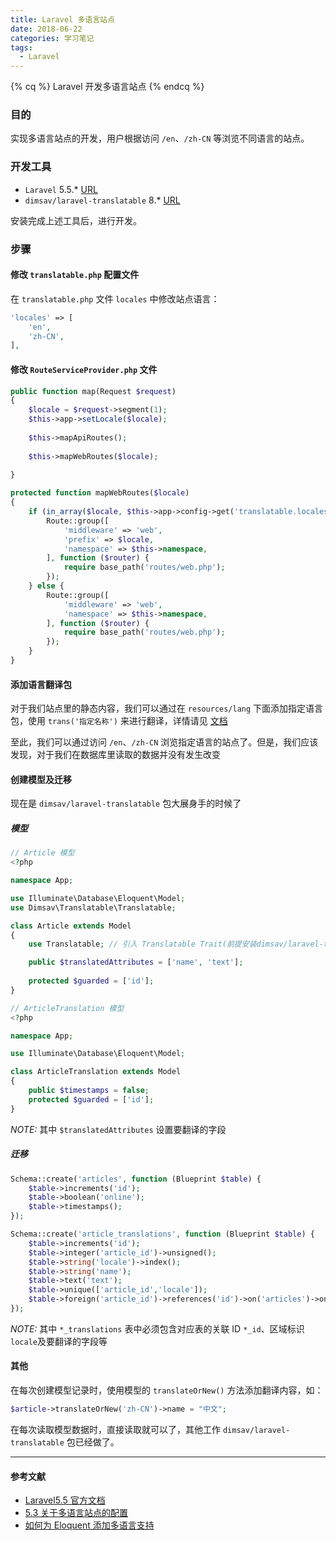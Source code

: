 ```yaml
---
title: Laravel 多语言站点
date: 2018-06-22
categories: 学习笔记
tags:
  - Laravel
---
```

{% cq %}
Laravel 开发多语言站点
{% endcq %}
<!-- more -->

### 目的
实现多语言站点的开发，用户根据访问 `/en`、`/zh-CN` 等浏览不同语言的站点。

### 开发工具
* `Laravel` 5.5.* [URL](https://laravel.com/docs/5.5)
* `dimsav/laravel-translatable` 8.* [URL](https://github.com/dimsav/laravel-translatable)

安装完成上述工具后，进行开发。
### 步骤
#### 修改 `translatable.php` 配置文件
在 `translatable.php` 文件 `locales` 中修改站点语言：
``` php
'locales' => [
    'en',
    'zh-CN',
],
```

#### 修改 `RouteServiceProvider.php` 文件
``` php
public function map(Request $request)
{
    $locale = $request->segment(1);
    $this->app->setLocale($locale);
    
    $this->mapApiRoutes();
    
    $this->mapWebRoutes($locale);
    
}

protected function mapWebRoutes($locale)
{
    if (in_array($locale, $this->app->config->get('translatable.locales'))) {
        Route::group([
            'middleware' => 'web',
            'prefix' => $locale,
            'namespace' => $this->namespace,
        ], function ($router) {
            require base_path('routes/web.php');
        });
    } else {
        Route::group([
            'middleware' => 'web',
            'namespace' => $this->namespace,
        ], function ($router) {
            require base_path('routes/web.php');
        });
    }
}
```

#### 添加语言翻译包
对于我们站点里的静态内容，我们可以通过在 `resources/lang` 下面添加指定语言包，使用 `trans('指定名称')` 来进行翻译，详情请见 [文档](https://laravel.com/docs/5.5/localization)

至此，我们可以通过访问 `/en`、`/zh-CN` 浏览指定语言的站点了。但是，我们应该发现，对于我们在数据库里读取的数据并没有发生改变

#### 创建模型及迁移
现在是 `dimsav/laravel-translatable` 包大展身手的时候了
##### 模型
``` php
// Article 模型
<?php

namespace App;

use Illuminate\Database\Eloquent\Model;
use Dimsav\Translatable\Translatable;

class Article extends Model
{
    use Translatable; // 引入 Translatable Trait(前提安装dimsav/laravel-translatable)

    public $translatedAttributes = ['name', 'text'];
    
    protected $guarded = ['id'];
}

// ArticleTranslation 模型
<?php

namespace App;

use Illuminate\Database\Eloquent\Model;

class ArticleTranslation extends Model
{
    public $timestamps = false;
    protected $guarded = ['id'];
}
```
_NOTE:_ 其中 `$translatedAttributes` 设置要翻译的字段
##### 迁移
``` php
Schema::create('articles', function (Blueprint $table) {
    $table->increments('id');
    $table->boolean('online');
    $table->timestamps();
});

Schema::create('article_translations', function (Blueprint $table) {
    $table->increments('id');
    $table->integer('article_id')->unsigned();
    $table->string('locale')->index();
    $table->string('name');
    $table->text('text');
    $table->unique(['article_id','locale']);
    $table->foreign('article_id')->references('id')->on('articles')->onDelete('cascade');
});
```
_NOTE:_ 其中 `*_translations` 表中必须包含对应表的关联 ID `*_id`、区域标识 `locale`及要翻译的字段等

#### 其他
在每次创建模型记录时，使用模型的 `translateOrNew()` 方法添加翻译内容，如：
``` php
$article->translateOrNew('zh-CN')->name = "中文";
```
在每次读取模型数据时，直接读取就可以了，其他工作 `dimsav/laravel-translatable` 包已经做了。

---
#### 参考文献
* [Laravel5.5 官方文档](https://laravel.com/docs/5.5/)
* [5.3 关于多语言站点的配置](https://laravel-china.org/topics/5109/53-configuration-for-multilingual-sites)
* [如何为 Eloquent 添加多语言支持](https://laravel-china.org/articles/4194/how-to-add-multi-language-support-for-eloquent)
